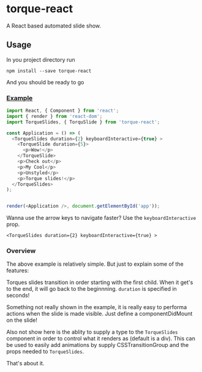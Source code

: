 # torque-react

A React based automated slide show.

## Usage

In you project directory run

```
npm install --save torque-react
```

And you should be ready to go

### [Example](http://kristen-mills.com/torque-react/)
```javascript
import React, { Component } from 'react';
import { render } from 'react-dom';
import TorqueSlides, { TorquSlide } from 'torque-react';

const Application = () => (
  <TorqueSlides duration={2} keyboardInteractive={true} >
    <TorqueSlide duration={5}>
      <p>Wow!</p>
    </TorqueSlide>
    <p>Check out</p>
    <p>My Cool</p>
    <p>Unstyled</p>
    <p>Torque slides!</p>
  </TorqueSlides>
);


render(<Application />, document.getElementById('app'));
```

Wanna use the arrow keys to navigate faster? Use the `keyboardInteractive` prop.
```
<TorqueSlides duration={2} keyboardInteractive={true} >
```

### Overview
The above example is relatively simple. But just to explain some of the features:

Torques slides transition in order starting with the first child. When it get's to the end, it will go back to the beginnning. `duration` is specified in seconds!

Something not really shown in the example, it is really easy to performa actions when the slide is made visible. Just define a componentDidMount on the slide!

Also not show here is the ablity to supply a type to the `TorqueSlides` component in order to control what it renders as (default is a div). This can be used to easily add animations by supply CSSTransitionGroup and the props needed to `TorqueSlides`.

That's about it.
